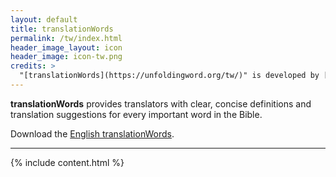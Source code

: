 ```yaml
---
layout: default
title: translationWords
permalink: /tw/index.html
header_image_layout: icon
header_image: icon-tw.png
credits: >
  "[translationWords](https://unfoldingword.org/tw/)" is developed by [Wycliffe Associates](https://wycliffeassociates.org/) and the [Door43 World Missions Community](https://door43.org/) made available under a [Creative Commons Attribution-ShareAlike 4.0 International](https://creativecommons.org/licenses/by-sa/4.0/) license.
---
```


**translationWords** provides translators with clear, concise definitions and translation suggestions for every important word in the Bible.

Download the [English translationWords](/en/?resource=translation-words).

* * * * *

{% include content.html %}

